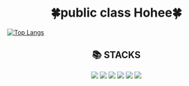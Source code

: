 <div align=middle><h1>🍀public class Hohee🍀</h1></div> 

[![Top Langs](https://github-readme-stats.vercel.app/api/top-langs/?username=Choihohee&theme=dark)](https://github.com/Choihohee/github-readme-stats)

<div align=middle><h2>📚 STACKS</h2></div>
<div align=middle> 
  <img src="https://img.shields.io/badge/java-007396?style=for-the-badge&logo=java&logoColor=white"> 
  <img src="https://img.shields.io/badge/spring-6DB33F?style=for-the-badge&logo=spring&logoColor=white">
  <img src="https://img.shields.io/badge/SpringBoot-6DB33F ?style=for-the-badge&logo=SpringBoot&logoColor=white">
  <img src="https://img.shields.io/badge/github-181717?style=for-the-badge&logo=github&logoColor=white">
  <img src="https://img.shields.io/badge/git-F05032?style=for-the-badge&logo=git&logoColor=white">
  <img src="https://img.shields.io/badge/Notion-000000?style=for-the-badge&logo=Notion&logoColor=white">
</div>
 
